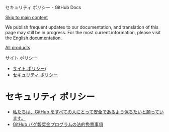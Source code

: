 セキュリティ ポリシー - GitHub Docs

[Skip to main content](#main-content)

We publish frequent updates to our documentation, and translation of this page may still be in progress. For the most current information, please visit the [English documentation](/en).

[All products](/ja)

[サイト ポリシー](/ja/site-policy)

* [サイト ポリシー](/ja/site-policy)/
* [セキュリティ ポリシー](/ja/site-policy/security-policies)

セキュリティ ポリシー
==========

* [私たちは、GitHub をすべての人にとって安全であるよう保ちたいと願っています。](/ja/site-policy/security-policies/coordinated-disclosure-of-security-vulnerabilities)
* [GitHub バグ報奨金プログラムの法的免責事項](/ja/site-policy/security-policies/github-bug-bounty-program-legal-safe-harbor)
